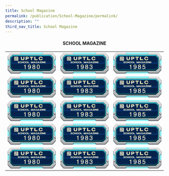 ```yaml
---
title: School Magazine
permalink: /publication/School-Magazine/permalink/
description: ""
third_nav_title: School Magazine
---
```

#### <b><center>SCHOOL MAGAZINE<center> <b>

|   |   |   |
|---|---|---|
|  <a target="blank" href="https://form.gov.sg/6493d392e9e46200116b68d1"><img src="/images/STUDENT/sm1980.png"> </a> | <a target="blank" href="https://form.gov.sg/6493dec5e3562000126d80f6"><img src="/images/STUDENT/sm1983.png"> </a>  | <a target="blank" href="https://form.gov.sg/6493dec5e3562000126d80f6"><img src="/images/STUDENT/sm1985.png"> </a>  |
|  <a target="blank" href="https://form.gov.sg/6493d392e9e46200116b68d1"><img src="/images/STUDENT/sm1980.png"> </a> | <a target="blank" href="https://form.gov.sg/6493dec5e3562000126d80f6"><img src="/images/STUDENT/sm1983.png"> </a>  | <a target="blank" href="https://form.gov.sg/6493dec5e3562000126d80f6"><img src="/images/STUDENT/sm1985.png"> </a>  |
|  <a target="blank" href="https://form.gov.sg/6493d392e9e46200116b68d1"><img src="/images/STUDENT/sm1980.png"> </a> | <a target="blank" href="https://form.gov.sg/6493dec5e3562000126d80f6"><img src="/images/STUDENT/sm1983.png"> </a>  | <a target="blank" href="https://form.gov.sg/6493dec5e3562000126d80f6"><img src="/images/STUDENT/sm1985.png"> </a>  |
|  <a target="blank" href="https://form.gov.sg/6493d392e9e46200116b68d1"><img src="/images/STUDENT/sm1980.png"> </a> | <a target="blank" href="https://form.gov.sg/6493dec5e3562000126d80f6"><img src="/images/STUDENT/sm1983.png"> </a>  | <a target="blank" href="https://form.gov.sg/6493dec5e3562000126d80f6"><img src="/images/STUDENT/sm1985.png"> </a>  |
|  <a target="blank" href="https://form.gov.sg/6493d392e9e46200116b68d1"><img src="/images/STUDENT/sm1980.png"> </a> | <a target="blank" href="https://form.gov.sg/6493dec5e3562000126d80f6"><img src="/images/STUDENT/sm1983.png"> </a>  | <a target="blank" href="https://form.gov.sg/6493dec5e3562000126d80f6"><img src="/images/STUDENT/sm1985.png"> </a>  |
